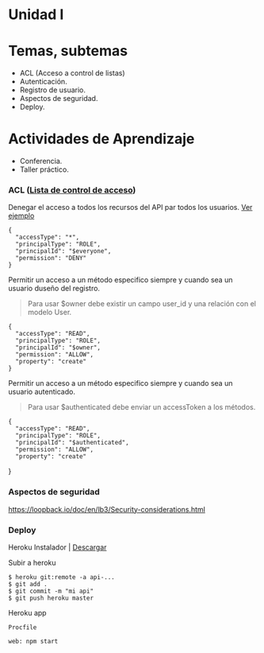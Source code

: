 # Unidad I

# Temas, subtemas

* ACL (Acceso a control de listas)
* Autenticación.
* Registro de usuario.
* Aspectos de seguridad.
* Deploy.

# Actividades de Aprendizaje

* Conferencia.
* Taller práctico.

### ACL ([Lista de control de acceso](https://es.wikipedia.org/wiki/Lista_de_control_de_acceso))

Denegar el acceso a todos los recursos del API par todos los usuarios. [Ver ejemplo](https://github.com/Informante/api/blob/master/common/models/post.json#L61)

    {
      "accessType": "*",
      "principalType": "ROLE",
      "principalId": "$everyone",
      "permission": "DENY"
    }

Permitir un acceso a un método especifico siempre y cuando sea un usuario duseño del registro.

> Para usar $owner debe existir un campo user_id y una relación con el modelo User.

    {
      "accessType": "READ",
      "principalType": "ROLE",
      "principalId": "$owner",
      "permission": "ALLOW",
      "property": "create"
    }

Permitir un acceso a un método especifico siempre y cuando sea un usuario autenticado.

> Para usar $authenticated debe enviar un accessToken a los métodos.

    {
      "accessType": "READ",
      "principalType": "ROLE",
      "principalId": "$authenticated",
      "permission": "ALLOW",
      "property": "create"
   }

### Aspectos de seguridad

https://loopback.io/doc/en/lb3/Security-considerations.html

### Deploy

Heroku Instalador | [Descargar](https://cli-assets.heroku.com/branches/stable/heroku-windows-amd64.exe)

Subir a heroku

    $ heroku git:remote -a api-...
    $ git add .
    $ git commit -m "mi api"
    $ git push heroku master

Heroku app

    Procfile

    web: npm start
